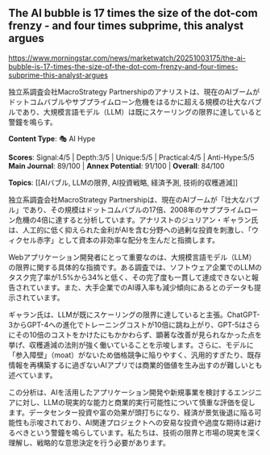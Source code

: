 ## The AI bubble is 17 times the size of the dot-com frenzy - and four times subprime, this analyst argues

https://www.morningstar.com/news/marketwatch/20251003175/the-ai-bubble-is-17-times-the-size-of-the-dot-com-frenzy-and-four-times-subprime-this-analyst-argues

独立系調査会社MacroStrategy Partnershipのアナリストは、現在のAIブームがドットコムバブルやサブプライムローン危機をはるかに超える規模の壮大なバブルであり、大規模言語モデル（LLM）は既にスケーリングの限界に達していると警鐘を鳴らす。

**Content Type**: 🎭 AI Hype

**Scores**: Signal:4/5 | Depth:3/5 | Unique:5/5 | Practical:4/5 | Anti-Hype:5/5
**Main Journal**: 89/100 | **Annex Potential**: 91/100 | **Overall**: 84/100

**Topics**: [[AIバブル, LLMの限界, AI投資戦略, 経済予測, 技術的収穫逓減]]

独立系調査会社MacroStrategy Partnershipは、現在のAIブームが「壮大なバブル」であり、その規模はドットコムバブルの17倍、2008年のサブプライムローン危機の4倍に達すると分析しています。アナリストのジュリアン・ギャラン氏は、人工的に低く抑えられた金利がAIを含む分野への過剰な投資を刺激し、「ウィクセル赤字」として資本の非効率な配分を生んだと指摘します。

Webアプリケーション開発者にとって重要なのは、大規模言語モデル（LLM）の限界に関する具体的な指摘です。ある調査では、ソフトウェア企業でのLLMのタスク完了率が1.5%から34%と低く、その完了度も一貫して達成できないと報告されています。また、大手企業でのAI導入率も減少傾向にあるとのデータも提示されています。

ギャラン氏は、LLMが既にスケーリングの限界に達していると主張。ChatGPT-3からGPT-4への進化でトレーニングコストが10倍に跳ね上がり、GPT-5はさらにその10倍のコストをかけたにもかかわらず、顕著な改善が見られなかった点を挙げ、収穫逓減の法則が強く働いていることを示唆します。さらに、モデルに「参入障壁」（moat）がないため価格競争に陥りやすく、汎用的すぎたり、既存情報を再構築するに過ぎないAIアプリでは商業的価値を生み出すのが難しいとも述べています。

この分析は、AIを活用したアプリケーション開発や新規事業を検討するエンジニアに対し、LLMの現実的な能力と商業的実行可能性について慎重な評価を促します。データセンター投資や富の効果が頭打ちになり、経済が景気後退に陥る可能性も示唆されており、AI関連プロジェクトへの安易な投資や過度な期待は避けるべきという警鐘を鳴らしています。私たちは、技術の限界と市場の現実を深く理解し、戦略的な意思決定を行う必要があります。